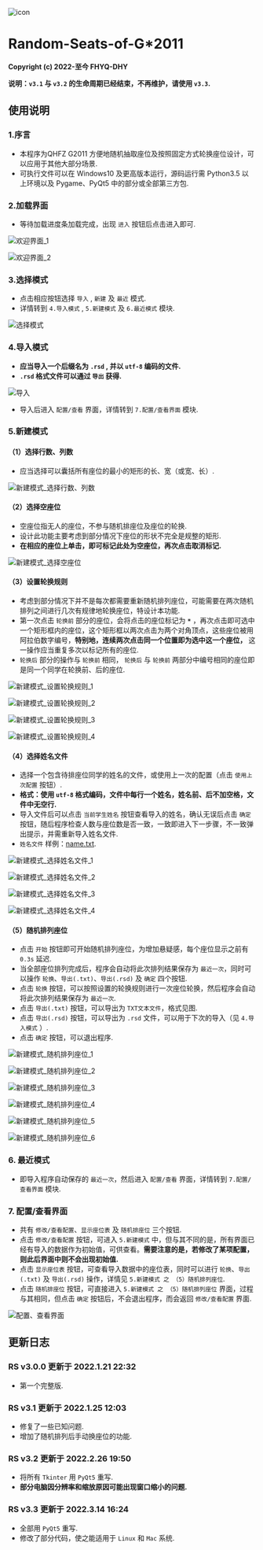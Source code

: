 ![icon](https://user-images.githubusercontent.com/87631978/158313042-f044767c-878c-454a-8d85-1bd7b63bb52c.png)

   # Random-Seats-of-G*2011
   
   **Copyright (c) 2022-至今 FHYQ-DHY**
   
   **说明：`v3.1` 与 `v3.2` 的生命周期已经结束，不再维护，请使用 `v3.3`.**

   ## 使用说明

   ### 1.序言

   - 本程序为QHFZ G2011 方便地随机抽取座位及按照固定方式轮换座位设计，可以应用于其他大部分场景.
   - 可执行文件可以在 Windows10 及更高版本运行，源码运行需 Python3.5 以上环境以及 Pygame、PyQt5 中的部分或全部第三方包.

   ### 2.加载界面

   - 等待加载进度条加载完成，出现 ```进入``` 按钮后点击进入即可.

   ![欢迎界面_1](https://user-images.githubusercontent.com/87631978/158314009-095c6946-3b58-49b6-b74b-8a288c6f0fde.png)

   ![欢迎界面_2](https://user-images.githubusercontent.com/87631978/158314012-97b5bfb3-12d1-43d8-924a-3ac6b78b91ad.png)

   ### 3.选择模式

   - 点击相应按钮选择 ```导入``` , ```新建``` 及 ```最近``` 模式.
   - 详情转到 ```4.导入模式``` , ```5.新建模式``` 及 ```6.最近模式``` 模块.

   ![选择模式](https://user-images.githubusercontent.com/87631978/158314047-1d10bd11-c361-45fc-a426-04c2e06ccdc1.png)

   ### 4.导入模式

   - **应当导入一个后缀名为 ```.rsd``` , 并以 ```utf-8``` 编码的文件.**
   - **```.rsd``` 格式文件可以通过 ```导出``` 获得.**

   ![导入](https://user-images.githubusercontent.com/87631978/158315007-b9554c9b-d8fe-4a50-848a-b9959d662e9f.png)

   - 导入后进入 ```配置/查看``` 界面，详情转到 ```7.配置/查看界面```  模块.

   ### 5.新建模式

   #### （1）选择行数、列数

   - 应当选择可以囊括所有座位的最小的矩形的长、宽（或宽、长）.

   ![新建模式_选择行数、列数](https://user-images.githubusercontent.com/87631978/158524757-29a05bed-3356-45c1-a716-52704d0db0fb.png)

   #### （2）选择空座位

   - 空座位指无人的座位，不参与随机排座位及座位的轮换.
   - 设计此功能主要考虑到部分情况下座位的形状不完全是规整的矩形.
   - **在相应的座位上单击，即可标记此处为空座位，再次点击取消标记.**

   ![新建模式_选择空座位](https://user-images.githubusercontent.com/87631978/158524182-d638999c-efce-402a-a72f-886075ebf4c7.png)
        

   #### （3）设置轮换规则

   - 考虑到部分情况下并不是每次都需要重新随机排列座位，可能需要在两次随机排列之间进行几次有规律地轮换座位，特设计本功能.
   - 第一次点击 ```轮换前``` 部分的座位，会将点击的座位标记为 **```*```** ，再次点击即可选中一个矩形框内的座位，这个矩形框以两次点击为两个对角顶点，这些座位被用阿拉伯数字编号，**特别地，连续两次点击同一个位置即为选中这一个座位，** 这一操作应当重复多次以标记所有的座位.
   - ```轮换后``` 部分的操作与 ```轮换前``` 相同， ```轮换后``` 与 ```轮换前``` 两部分中编号相同的座位即是同一个同学在轮换前、后的座位.

   ![新建模式_设置轮换规则_1](https://user-images.githubusercontent.com/87631978/158548297-c3cbc0c5-32dd-493a-b82e-5618eaa41edd.png)

   ![新建模式_设置轮换规则_2](https://user-images.githubusercontent.com/87631978/158548301-da77d874-9457-46a6-82aa-5e1c3212573d.png)

   ![新建模式_设置轮换规则_3](https://user-images.githubusercontent.com/87631978/158548684-53685e6c-505a-441a-b8e0-709e7cfac2be.png)

   ![新建模式_设置轮换规则_4](https://user-images.githubusercontent.com/87631978/158548688-88757ffa-fe94-4604-aee2-fc738356d580.png)

   #### （4）选择姓名文件

   - 选择一个包含待排座位同学的姓名的文件，或使用上一次的配置（点击 ```使用上次配置``` 按钮）.
   - **格式：使用 ```utf-8``` 格式编码，文件中每行一个姓名，姓名前、后不加空格，文件中无空行.**
   - 导入文件后可以点击 ```当前学生姓名``` 按钮查看导入的姓名，确认无误后点击 ```确定``` 按钮，随后程序检查人数与座位数是否一致，一致即进入下一步骤，不一致弹出提示，并需重新导入姓名文件.
   - ```姓名文件``` 样例：[name.txt](https://github.com/FHYQ-DHY/Random-Seats-of-G2011/files/8260293/name.txt).

   ![新建模式_选择姓名文件_1](https://user-images.githubusercontent.com/87631978/158553352-26a29dc5-b097-4ab1-bb9a-26391e277ccf.png)

   ![新建模式_选择姓名文件_2](https://user-images.githubusercontent.com/87631978/158553356-7e2e28cf-938c-4f1c-8e61-2a6769d2528e.png)

   ![新建模式_选择姓名文件_3](https://user-images.githubusercontent.com/87631978/158553666-327ed3f0-3521-4db5-bcb9-a97895ec198f.png)

   ![新建模式_选择姓名文件_4](https://user-images.githubusercontent.com/87631978/158553362-cf71c622-d3fc-4cee-9b72-8cde26616de3.png)

   #### （5）随机排列座位

   - 点击 ```开始``` 按钮即可开始随机排列座位，为增加悬疑感，每个座位显示之前有 ```0.3s``` 延迟.
   - 当全部座位排列完成后，程序会自动将此次排列结果保存为 ```最近一次```，同时可以操作 ```轮换```、```导出(.txt)```、```导出(.rsd)``` 及 ```确定``` 四个按钮.
   - 点击 ```轮换``` 按钮，可以按照设置的轮换规则进行一次座位轮换，然后程序会自动将此次排列结果保存为 ```最近一次```.
   - 点击 ```导出(.txt)``` 按钮，可以导出为 ```TXT文本文件```，格式见图.
   - 点击 ```导出(.rsd)``` 按钮，可以导出为 ```.rsd``` 文件，可以用于下次的导入（见 ```4.导入模式``` ）.
   - 点击 ```确定``` 按钮，可以退出程序.

   ![新建模式_随机排列座位_1](https://user-images.githubusercontent.com/87631978/158556467-aac140ad-6baf-4f5b-84a9-39aeaa3135ad.png)

   ![新建模式_随机排列座位_2](https://user-images.githubusercontent.com/87631978/158556475-1345bf56-b052-4df5-9ded-2b116474ebf8.png)

   ![新建模式_随机排列座位_3](https://user-images.githubusercontent.com/87631978/158556485-340a7ccc-0f98-4a67-a74e-75b28fc8603a.png)

   ![新建模式_随机排列座位_4](https://user-images.githubusercontent.com/87631978/158556493-987b53da-6dcd-4768-b5fe-4faaf0e4d943.png)

   ![新建模式_随机排列座位_5](https://user-images.githubusercontent.com/87631978/158556500-19898152-2cab-47e9-9c64-c1f744fc6dbc.png)

   ![新建模式_随机排列座位_6](https://user-images.githubusercontent.com/87631978/158556503-8acb8d1f-9754-44b4-bd63-2faa60ebdd8b.png)

   ### 6. 最近模式

   - 即导入程序自动保存的 ```最近一次```，然后进入 ```配置/查看``` 界面，详情转到 ```7.配置/查看界面```  模块.

   ### 7. 配置/查看界面

   - 共有 ```修改/查看配置```、```显示座位表``` 及 ```随机排座位``` 三个按钮.
   - 点击 ```修改/查看配置``` 按钮，可进入 ```5.新建模式``` 中，但与其不同的是，所有界面已经有导入的数据作为初始值，可供查看。**需要注意的是，若修改了某项配置，则此后界面中则不会出现初始值.**
   - 点击 ```显示座位表``` 按钮，可查看导入数据中的座位表，同时可以进行 ```轮换```、```导出(.txt)``` 及 ```导出(.rsd)``` 操作，详情见 ```5.新建模式 之 （5）随机排列座位```.
   - 点击 ```随机排座位``` 按钮，可直接进入 ```5.新建模式 之 （5）随机排列座位``` 界面，过程与其相同，但点击 ```确定``` 按钮后，不会退出程序，而会返回 ```修改/查看配置``` 界面.

   ![配置、查看界面](https://user-images.githubusercontent.com/87631978/158559183-5351e6f9-55a0-44a1-86ba-a7cba91e8afb.png)

   ## 更新日志

   ### RS v3.0.0 更新于 2022.1.21 22:32

   - 第一个完整版.

   ### RS v3.1 更新于 2022.1.25 12:03

   - 修复了一些已知问题.
   - 增加了随机排列后手动换座位的功能.

   ### RS v3.2 更新于 2022.2.26 19:50

   - 将所有 ```Tkinter``` 用 ```PyQt5``` 重写.
   - **部分电脑因分辨率和缩放原因可能出现窗口缩小的问题.**

   ### RS v3.3 更新于 2022.3.14 16:24

   - 全部用  ```PyQt5``` 重写.
   - 修改了部分代码，使之能适用于 ```Linux``` 和 ```Mac``` 系统.
